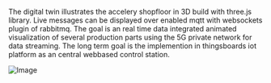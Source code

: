 The digital twin illustrates the accelery shopfloor in 3D build with three.js library. Live messages can be displayed over enabled mqtt with websockets plugin of rabbitmq. The goal is an real time data integrated animated visualization of several production parts using the 5G private network for data streaming. The long term goal is the implemention in thingsboards iot platform as an central webbased control station.


![Image](/src/img/accelery_digital_twin.png)
